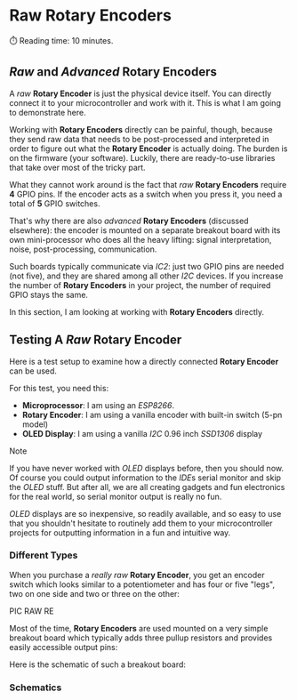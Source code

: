 # Raw Rotary Encoders
:stopwatch: Reading time: 10 minutes.

## *Raw* and *Advanced* Rotary Encoders
A *raw* **Rotary Encoder** is just the physical device itself. You can directly connect it to your microcontroller and work with it. This is what I am going to demonstrate here.

Working with **Rotary Encoders** directly can be painful, though, because they send raw data that needs to be post-processed and interpreted in order to figure out what the **Rotary Encoder** is actually doing. The burden is on the firmware (your software). Luckily, there are ready-to-use libraries that take over most of the tricky part.

What they cannot work around is the fact that *raw* **Rotary Encoders** require **4** GPIO pins. If the encoder acts as a switch when you press it, you need a total of **5** GPIO switches.

That's why there are also *advanced* **Rotary Encoders** (discussed elsewhere): the encoder is mounted on a separate breakout board with its own mini-processor who does all the heavy lifting: signal interpretation, noise, post-processing, communication. 

Such boards typically communicate via *IC2*: just two GPIO pins are needed (not five), and they are shared among all other *I2C* devices. If you increase the number of **Rotary Encoders** in your project, the number of required GPIO stays the same.

In this section, I am looking at working with **Rotary Encoders** directly.

## Testing A *Raw* Rotary Encoder

Here is a test setup to examine how a directly connected **Rotary Encoder** can be used.

For this test, you need this:

* **Microprocessor**: I am using an *ESP8266*.
* **Rotary Encoder**: I am using a vanilla encoder with built-in switch (5-pn model)
* **OLED Display**: I am using a vanilla *I2C* 0.96 inch *SSD1306* display

> [!NOTE]  
> If you have never worked with *OLED* displays before, then you should now. Of course you could output information to the *IDE*s serial monitor and skip the *OLED* stuff. But after all, we are all creating gadgets and fun electronics for the real world, so serial monitor output is really no fun.
>
> *OLED* displays are so inexpensive, so readily available, and so easy to use that you shouldn't hesitate to routinely add them to your microcontroller projects for outputting information in a fun and intuitive way.

### Different Types

When you purchase a *really raw* **Rotary Encoder**, you get an encoder switch which looks similar to a potentiometer and has four or five "legs", two on one side and two or three on the other:

PIC RAW RE

Most of the time, **Rotary Encoders** are used mounted on a very simple breakout board which typically adds three pullup resistors and provides easily accessible output pins:


Here is the schematic of such a breakout board:





### Schematics


